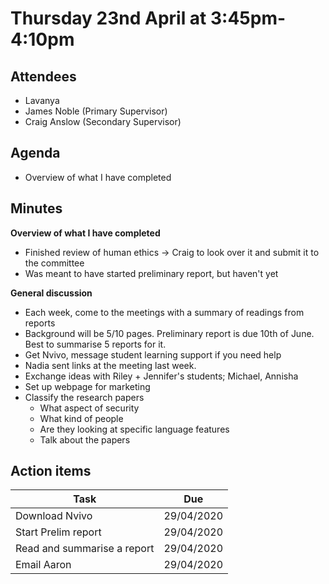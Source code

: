 # Thursday 23nd April at 3:45pm-4:10pm

## Attendees

- Lavanya
- James Noble (Primary Supervisor)
- Craig Anslow (Secondary Supervisor)

## Agenda

- Overview of what I have completed

## Minutes

**Overview of what I have completed**

- Finished review of human ethics -> Craig to look over it and submit it to the committee
- Was meant to have started preliminary report, but haven't yet

**General discussion**

- Each week, come to the meetings with a summary of readings from reports
- Background will be 5/10 pages. Preliminary report is due 10th of June. Best to summarise 5 reports for it.
- Get Nvivo, message student learning support if you need help
- Nadia sent links at the meeting last week.
- Exchange ideas with Riley + Jennifer's students; Michael, Annisha
- Set up webpage for marketing
- Classify the research papers
  - What aspect of security
  - What kind of people
  - Are they looking at specific language features
  - Talk about the papers

## Action items

| Task                        | Due        |
| --------------------------- | ---------- |
| Download Nvivo              | 29/04/2020 |
| Start Prelim report         | 29/04/2020 |
| Read and summarise a report | 29/04/2020 |
| Email Aaron                 | 29/04/2020 |
